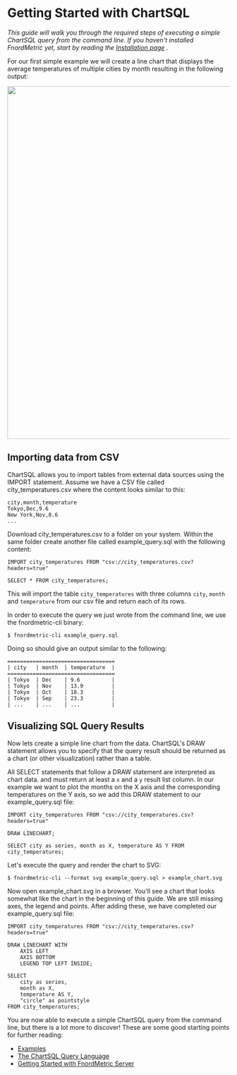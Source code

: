Getting Started with ChartSQL
=============================

_This guide will walk you through the required steps of executing a simple ChartSQL query 
from the command line. If you haven't installed FnordMetric yet, start by reading the
[Installation page](/documentation/installation) ._


For our first simple example we will create a line chart that displays the
average temperatures of multiple cities by month resulting in the following output:

<img src="/img/simple_linechart.png" width="800" />


Importing data from CSV
-----------------------

ChartSQL allows you to import tables from external data sources using the
IMPORT statement. Assume we have a CSV file called city_temperatures.csv 
where the content looks similar to this:

    city,month,temperature
    Tokyo,Dec,9.6
    New York,Nov,8.6
    ...

Download city_temperatures.csv to a folder on your system. Within the same folder create another file called example_query.sql with the following content:

    IMPORT city_temperatures FROM "csv://city_temperatures.csv?headers=true"

    SELECT * FROM city_temperatures;

This will import the table `city_temperatures` with three columns `city`, `month`
and `temperature` from our csv file and return each of its rows.

In order to execute the query we just wrote from the command line, we use the
fnordmetric-cli binary:

    $ fnordmetric-cli example_query.sql

Doing so should give an output similar to the following:

    ==================================
    | city   | month  | temperature  |
    ==================================
    | Tokyo  | Dec    | 9.6          |
    | Tokyo  | Nov    | 13.9         |
    | Tokyo  | Oct    | 18.3         |
    | Tokyo  | Sep    | 23.3         |
    | ...    | ...    | ...          |


Visualizing SQL Query Results
------------------------------

Now lets create a simple line chart from the data. ChartSQL's DRAW statement
allows you to specify that the query result should be returned as a chart (or
other visualization) rather than a table.

All SELECT statements that follow a DRAW statement are interpreted as chart data.
and must return at least a `x` and a `y` result list column. In our example
we want to plot the months on the X axis and the corresponding temperatures on the Y axis,
so we add this DRAW statement to our example_query.sql file:


    IMPORT city_temperatures FROM "csv://city_temperatures.csv?headers=true"

    DRAW LINECHART;

    SELECT city as series, month as X, temperature AS Y FROM city_temperatures;

Let's execute the query and render the chart to SVG:

    $ fnordmetric-cli --format svg example_query.sql > example_chart.svg

Now open example_chart.svg in a browser. You'll see a chart that looks
somewhat like the chart in the beginning of this guide. We are still missing
axes, the legend and points. After adding these, we have completed our
example_query.sql file:

    IMPORT city_temperatures FROM "csv://city_temperatures.csv?headers=true"

    DRAW LINECHART WITH
        AXIS LEFT
        AXIS BOTTOM
        LEGEND TOP LEFT INSIDE;

    SELECT
        city as series,
        month as X,
        temperature AS Y,
        "circle" as pointstyle
    FROM city_temperatures;


You are now able to execute a simple ChartSQL query from the command line,
but there is a lot more to discover! These are some good starting points for further reading:

  + [Examples](/examples/)
  + [The ChartSQL Query Language](/documentation/chartsql/introduction/)
  + [Getting Started with FnordMetric Server](/documentation/getting_started/fnordmetric-server/)
